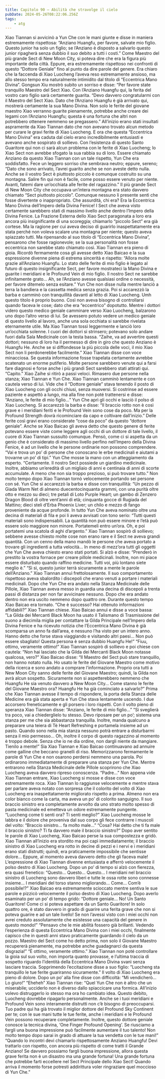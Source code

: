 ```yaml
---
title: Capitolo 90 – Abilità che stravolge il cielo
pubDate: 2024-05-26T08:22:06.256Z
tags:
    - atg
---
```



Xiao Tiannan si avvicinò a Yun Che con le mani giunte e disse in maniera estremamente rispettosa: “Anziano Huangfu, per favore, salvate mio figlio. Questo junior ha solo un figlio; se l’Anziano è disposto a salvarlo questo junior ripagherà senza dubbio il suo debito a tutti i costi.”
Come Maestro del più grande Sect di New Moon City, si poteva dire che era la figura più importante della città. Eppure, era estremamente rispettoso nei confronti di questo “Dottore Geniale” fino al punto da dire parole del genere. Era chiaro che la faccenda di Xiao Luocheng l’aveva reso estremamente ansioso, ma allo stesso tempo era naturalmente intimidito dal titolo di “Eccentrica Mano Divina”.
Gongsun Xiu mostrò subito un sorriso e disse: “Per favore state tranquillo Maestro del Sect Xiao. Con l’Anziano Huangfu qui, la ferita del vostro caro figlio sarà certamente guarita.
“Devo davvero congratularmi con il Maestro del Sect Xiao. Dato che l’Anziano Huangfu è già arrivato qui, mostrerà certamente la sua Mano Divina. Non solo le ferite del giovane maestro Xiao verranno guarite pienamente, potrebbe anche creare dei legami con l’Anziano Huangfu; questa è una fortuna che altri non potrebbero ottenere nemmeno se pregassero.”
All’inizio erano stati insultati aspramente da Xiao Tiannan dato che non avevano trovato alcun metodo per curare le gravi ferite di Xiao Luocheng. E ora che questa “Eccentrica Mano Divina” era caduta dal cielo erano incredibilmente entusiasti e avevano anche sospirato di sollievo. Con l’esistenza di questo Santo Guaritore qui non ci sarà alcun problema con le ferite di Xiao Luocheng; lo Xiao Sect non avrebbe sfogato la sua rabbia su di loro.
Essere chiamato Anziano da questo Xiao Tiannan con un tale rispetto, Yun Che era soddisfatto. Fece un leggero sorriso che sembrava neutro; eppure, sereno; “Dato che sono arrivato, l’avrei guarito anche se non aveste detto nulla. Anche se il vostro Sect è piuttosto piccolo è comunque costruito su una montagna. Salire fin qui non è facile, come posso essere venuto per niente. Avanti, fatemi dare un’occhiata alle ferite del ragazzino.”
Il più grande Sect di New Moon City che occupava un’intera montagna era stato davvero chiamato “Sect piuttosto piccolo”. Comunque nessuno lì presente sentì che fosse divertente o inappropriato. Che assurdità, chi era? Era la Eccentrica Mano Divina dell’Impero della Divina Fenice! I Sect che aveva visto certamente sarebbero stati di massimo livello anche dentro l’Impero della Divina Fenice. La Frazione Esterna dello Xiao Sect paragonata a loro era ancora più insignificante di una scoreggia; chiamarlo “piccolo Sect” era già cortese.
Ma la ragione per cui aveva deciso di guarirlo inaspettatamente era stata perché non voleva scalare una montagna per niente; questo aveva spiazzato tutti. Ma ripensando al suo titolo di “Eccentrica Mano Divina”, pensarono che fosse ragionevole; se la sua personalità non fosse eccentrica non sarebbe stato chiamato così.
Xiao Tiannan era pieno di gioia. Ricordò fermamente cosa gli avesse detto Xiao Baicao e la sua espressione divenne piena di estrema sincerità e rispetto: “Allora molte grazie all’Anziano Huangfu. Lo stato delle ferite di mio figlio è legato al futuro di questo insignificante Sect, per favore mostrateci la Mano Divina e guarite i meridiani e le Profound Vein di mio figlio. Il nostro Sect ne sarebbe infinitamente grato… Ah, se l’Anziano avesse qualsiasi ordine o necessità, per favore ditemelo senza esitare.”
Yun Che non disse nulla mentre lanciò a terra la bandiera e la cassetta medica senza grazia. Poi si accarezzò la barba e camminò con tranquillità davanti al letto di Xiao Luocheng. Umh questo titolo è proprio buono. Così non aveva bisogno di controllarsi quando faceva le cose; dato che era “eccentrico” dopotutto.
Mentre i dottori videro questo medico geniale camminare verso Xiao Luocheng, balzarono uno dopo l’altro verso di lui. Se avessero potuto vedere un medico geniale di questo livello al lavoro, anche una sola occhiata si sarebbe rivelata eternamente utile. Ma Xiao Tiannan tossì leggermente e lanciò loro un’occhiata solenne. I cuori dei dottori si strinsero; potevano solo andare fuori dalla Sala Medicinale con la testa bassa.
“Zaihe, va ad avvertire questi dottori; nessuno di loro ha il permesso di dire in giro che questo Anziano è Huangfu He. Anche se si diffondesse la più piccola delle voci, il mio Xiao Sect non li perdonerebbe facilmente.” Xiao Tiannan disse con voce minacciosa. Se questa informazione fosse trapelata certamente avrebbe scatenato un enorme putiferio. Molte persone sarebbero venute qui a farsi fare diagnosi e forse anche i più grandi Sect sarebbero stati attirati qui.
“Capito.” Xiao Zaihe si ritirò a passi veloci.
Rimasero due persone nella stanza; Xiao Tiannan e Yun Che. Xiao Tiannan camminò lentamente e con cautela verso di lui. Vide che il “Dottore geniale” stava tenendo il posto di Xiao Luocheng con gli occhi chiusi, senza muoversi. Si costrinse ad essere paziente e aspettò a lungo, ma alla fine non poté trattenersi e disse: “Anziano, le ferite di mio figlio…”
Yun Che aprì gli occhi e lasciò il polso di Xiao Luocheng. Si accarezzò la barba e disse: “Il braccio rotto non è così grave e i meridiani feriti e le Profound Vein sono cose da poco. Ma per la Profound Strength dovrà ricominciare da capo e coltivare dall’inizio.”
Delle ferite così gravi erano considerate “cose da poco” da questo “dottore geniale”. Anche se Xiao Baicao gli aveva detto che questo genere di ferite potevano essere viste come leggere agli occhi di un dottore di tale livello, il cuore di Xiao Tiannan sussultò comunque. Pensò, come ci si aspetta da un genio che è considerato di massimo livello perfino nell’Impero della Divina Fenice, è ad un livello che le persone ordinarie non possono comprendere.
“Vai e trova un po’ di persone che conoscano le erbe medicinali e aiutami a trovarne un po’ di tipi.” Yun Che mosse la mano con un atteggiamento da esperto.
“Certamente. Il nostro Sect possiede un giardino medicinale. Inoltre, abbiamo un’eredità di un migliaio di anni e centinaia di anni di scorte accumulate. A meno che non sia troppo prezioso, si può trovare tutto.”
Non molto tempo dopo Xiao Tiannan tornò velocemente portando sei persone con sé. Yun Che si accarezzò la barba e disse con tranquillità: “Un pezzo di Giada Warm Net di almeno duecentocinquanta grammi, con una purità oltre otto e mezzo su dieci; tre petali di Loto Purple Heart; un gambo di Zenzero Dragon Blood di oltre vent’anni di età; cinquanta gocce di Rugiada del Mattino; dieci steli d’Erba Phoenix Liver; un chilo e mezzo di fango proveniente da acque profonde.
In tutto Yun Che aveva nominato oltre una decina di materiali di fila e poi li aveva avvisati con tono serio: “Tutti questi materiali sono indispensabili. La quantità non può essere minore e l’età può essere solo maggiore non minore. Portatemeli entro un’ora. Oh, e poi portatemi una scatola di aghi d’argento.”
Xiao Tiannan sospirò di sollievo; sebbene avesse chiesto molte cose non erano rare e il Sect ne aveva grandi quantità. Con un cenno della mano mandò le persone che aveva portato a trovare gli ingredienti a tutta velocità… In meno di mezz’ora tutti gli oggetti che Yun Che aveva chiesto erano stati portati. Si alzò e disse: “Prenderò in prestito la vostra fornace per creare pillole medicinali. Inoltre, non mi piace essere disturbato quando raffino medicine. Tutti voi, più lontano siete meglio è.”
“Sì sì, questo junior terrà sicuramente a mente le parole dell’Anziano.” Xiao Tiannan annuì frettolosamente. Il suo comportamento rispettoso aveva sbalordito i discepoli che erano venuti a portare i materiali medicinali.
Dopo che Yun Che era andato nella Stanza Medicinale delle Pillole, Xiao Tiannan aveva messo in guardia una decina di discepoli a trenta passi di distanza per non far avvicinare nessuno. Dopo che era andato dentro non era uscito nemmeno dopo quattro ore. Durante questo tempo Xiao Baicao era tornato.
“Che è successo? Hai ottenuto informazioni affidabili?” Xiao Tiannan chiese.
Xiao Baicao annuì e disse a voce bassa: ”La Gilda dei Mercanti Black Moon ha usato il Talismano di Trasmissione del suono a diecimila miglia per contattare la Gilda Principale nell’Impero della Divina Fenice e ha ricevuto notizia che l’Eccentrica Mano Divina è già scomparsa un anno fa dall’area, e nessuno l’ha visto per un intero anno. Hanno detto che forse stava viaggiando e visitando altri paesi… Non può essere sbagliato! Questa persona è senza dubbio Huangfu He!”
“Fiuu, ottimo, veramente ottimo!” Xiao Tiannan sospirò di sollievo e poi chiese con cautela: “Non hai lasciato che la Gilda dei Mercanti Black Moon notasse qualcosa, vero?”
Xiao Baicao disse: “Il Maestro del Sect può stare tranquillo, non hanno notato nulla. Ho usato le ferite del Giovane Maestro come motivo della ricerca e sono andato a comprare l’informazione. Proprio ora tutti a New Moon City sanno delle ferite del Giovane Maestro; quindi, la Gilda non avrà alcun sospetto. Sicuramente non si aspetterebbero nemmeno che Huangfu He sia venuto davvero a New Moon City… Come stanno le ferite del Giovane Maestro ora? Huangfu He ha già cominciato a salvarlo?”
Prima che Xiao Tiannan avesse il tempo di rispondere, la porta della Stanza delle Medicine era già stata aperta e Yun Che stava lentamente uscendo.
I due accorsero freneticamente e gli porsero i loro rispetti. Con il volto pieno di speranza Xiao Tiannan disse: “Anziano, le ferite di mio figlio…”
“Si sveglierà tra poco, vai a chiederglielo tu stesso. Devo riposare per un po’; sistema una stanza per me che sia abbastanza tranquilla. Inoltre, manda qualcuno a preparare una teiera di Tè Heart Refreshing e portamela insieme ad un pasto. Quando sono nella mia stanza nessuno potrà entrare a disturbarmi senza il mio permesso… Oh, inoltre il corpo di questo ragazzino al momento è troppo debole. Senza che io ne dia ordine, non dargli niente da mangiare. Tienilo a mente!”
Sia Xiao Tiannan e Xiao Baicao continuavano ad annuire come galline che beccano granelli di riso. Memorizzarono fermamente le parole di Yun Che e non osarono perdersi nemmeno una parola. Poi ordinarono immediatamente di preparare una stanza per Yun Che. Mentre entrarono nella Stanza Medicinale delle Pillole scoprirono che Xiao Luocheng aveva davvero ripreso conoscenza.
“Padre…” Non appena vide Xiao Tiannan entrare, Xiao Luocheng
si mosse e disse con voce estremamente roca.
Xiao Tiannan lo raggiunse velocemente e mentre stava per parlare aveva notato con sorpresa che il colorito del volto di Xiao Luocheng era inaspettatamente migliorato rispetto a prima. Almeno non era color bianco come la carta, ma aveva un po’ di colorito sanguigno. Il suo braccio sinistro era completamente avvolto da uno strato molto spesso di pasta medicinale ed emetteva un odore estremamente pungente.
“Luocheng come ti senti ora? Ti senti meglio?”
Xiao Luocheng mosse le labbra e il dolore che proveniva dal suo corpo gli fece contrarre i muscoli del volto: “Braccio sinistro… fa molto male…”
“Cosa? Hai detto che ti fa male il braccio sinistro? Ti fa davvero male il braccio sinistro?” Dopo aver sentito le parole di Xiao Luocheng, Xiao Baicao perse la sua compostezza e gridò. Xiao Tiannan all’inizio era stordito ma poi capì immediatamente; il braccio sinistro di Xiao Luocheng era rotto in decine di pezzi e i nervi e i meridiani erano stati distrutti; quindi, era praticamente impossibile che sentisse dolore… Eppure, al momento aveva davvero detto che gli faceva male!
L’espressione di Xiao Tiannan divenne entusiasta e afferrò velocemente il polso destro di Xiao Luocheng. Dopo un po’ di tempo si alzò con fierezza, era quasi frenetico: “Questo… Questo… Questo… I meridiani nel braccio sinistro di Luocheng sono davvero liberi e tutte le ossa rotte sono connesse insieme… I meridiani del torso stanno migliorando… Come… Com’è possibile!?”
Xiao Baicao era estremamente scioccato mentre sentiva le sue parole e pizzicò velocemente il polso destro di Xiao Luocheng. Dopo averlo esaminato per un po’ di tempo gridò: “Dottore geniale… No! Un Santo Guaritore! Come ci si poteva aspettare da un Santo Guaritore! In solo quattro ore, è stato davvero in grado di guarire una ferita grave che non si poteva guarire e ad un tale livello! Se non l’avessi visto con i miei occhi non avrei creduto assolutamente che esistesse una capacità del genere in questo mondo!”
“Pensavo che le mie abilità fossero già brillanti. Vedendo l’esperienza di questa Eccentrica Mano Divina con i miei occhi, finalmente capisco che in questi anni stavo praticamente guardando il cielo da un pozzo. Maestro del Sect come ho detto prima, non solo il Giovane Maestro recupererà pienamente, ma potrebbe anche guadagnarci da questa disgrazia!”
“È ottimo, veramente ottimo.” Xiao Tiannan non poté controllare la gioia sul suo volto, non importa quanto provasse, e l’ultima traccia di sospetto riguardo l’identità della Eccentrica Mano Divina svanì senza lasciare traccia. Sopprimendo l’eccitazione disse a suo figlio: ”Luocheng sta tranquillo le tue ferite guariranno sicuramente.”
Il volto di Xiao Luocheng era pieno di dolore. Dopo un po’ alla fine disse con difficoltà: “Mi vendicherò… Lo giuro!”
“Eheheh” Xiao Tiannan rise: “Quel Yun Che non è altro che un miserabile; ucciderlo non è diverso dallo spiaccicare una formica. All’inizio volevo distruggerlo io stesso ma ora ho cambiato idea. Questo debito, Luocheng dovrebbe ripagarlo personalmente. Anche se i tuoi meridiani e Profound Vein sono interamente distrutti non c’è bisogno di preoccuparsi. Tuo padre qui ha già trovato il miglior dottore del Profound Sky Continent per te; con le sue mani tutte le tue ferite, anche i meridiani e le Profound Vein possono recuperare completamente. Inoltre, questo dottore geniale conosce la tecnica divina, ‘One Finger Profound Opening’. Se riusciamo a fargli una buona impressione può facilmente aumentare il tuo talento! Non molto tempo dopo sarai in grado di attuare la tua vendetta con le tue mani!”
“Quando lo incontri devi chiamarlo rispettosamente Anziano Huangfu! Devi trattarlo con rispetto, con ancora più rispetto di come tratti il Grande Anziano! Se davvero possiamo fargli buona impressione, allora questa grave ferita non è un disastro ma una grande fortuna! Una grande fortuna che potrebbe farti eccellere nel Sect Principale dello Xiao Sect! Quando arriva il momento forse potresti addirittura voler ringraziare quel moccioso di Yun Che.”



